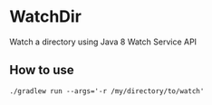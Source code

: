 # WatchDir
Watch a directory using Java 8 Watch Service API

## How to use

`./gradlew run --args='-r /my/directory/to/watch'`
